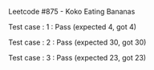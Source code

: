
Leetcode #875 - Koko Eating Bananas


Test case : 1 : Pass
 (expected 4, got 4)

Test case : 2 : Pass
 (expected 30, got 30)

Test case : 3 : Pass
 (expected 23, got 23)
